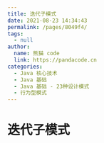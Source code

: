 ```yaml
---
title: 迭代子模式
date: 2021-08-23 14:34:43
permalink: /pages/8049f4/
tags: 
  - null
author: 
  name: 熊猫 code
  link: https://pandacode.cn
categories: 
  - Java 核心技术
  - Java 基础
  - Java 基础 - 23种设计模式
  - 行为型模式
---
```


# 迭代子模式